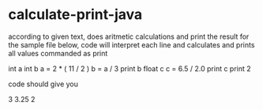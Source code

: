 # calculate-print-java
according to given text, does aritmetic calculations and print the result 
for the sample file below, code will interpret each line and calculates and  prints all values commanded as print

int a
int b
a = 2 * ( 11 / 2 )
b = a / 3
print b
float c
c = 6.5 / 2.0
print c
print 2


code should give you 

3
3.25
2
